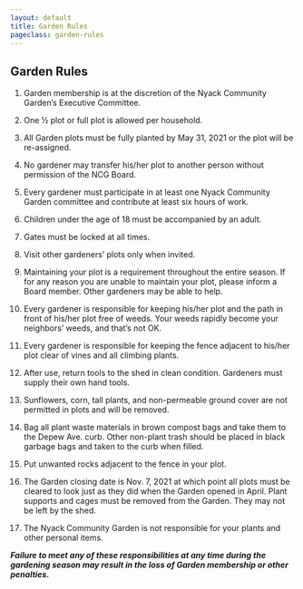 ```yaml
---
layout: default
title: Garden Rules
pageclass: garden-rules
---
```


## Garden Rules

1. Garden membership is at the discretion of the Nyack Community Garden’s Executive Committee.

2. One 1⁄2 plot or full plot is allowed per household.

3. All Garden plots must be fully planted by May 31, 2021 or the plot will be re-assigned.

4. No gardener may transfer his/her plot to another person without permission of the NCG Board.

5. Every gardener must participate in at least one Nyack Community Garden committee and
contribute at least six hours of work.

6. Children under the age of 18 must be accompanied by an adult.

7. Gates must be locked at all times.

8. Visit other gardeners’ plots only when invited.

9. Maintaining your plot is a requirement throughout the entire season. If for any reason you are
unable to maintain your plot, please inform a Board member. Other gardeners may be able to
help.

10. Every gardener is responsible for keeping his/her plot and the path in front of his/her plot free of
weeds. Your weeds rapidly become your neighbors’ weeds, and that’s not OK.

11. Every gardener is responsible for keeping the fence adjacent to his/her plot clear of vines and all
climbing plants.

12. After use, return tools to the shed in clean condition. Gardeners must supply their own hand tools.

13. Sunflowers, corn, tall plants, and non-permeable ground cover are not permitted in plots and will
be removed.

14. Bag all plant waste materials in brown compost bags and take them to the Depew Ave. curb. Other
non-plant trash should be placed in black garbage bags and taken to the curb when filled.

15. Put unwanted rocks adjacent to the fence in your plot.

16. The Garden closing date is Nov. 7, 2021 at which point all plots must be cleared to look just as they
did when the Garden opened in April. Plant supports and cages must be removed from the Garden.
They may not be left by the shed.

17. The Nyack Community Garden is not responsible for your plants and other personal items.

<b><i>Failure to meet any of these responsibilities at any time during the gardening season
may result in the loss of Garden membership or other penalties.</i></b>












